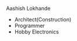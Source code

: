Aashish Lokhande
- Architect(Construction)
- Programmer
- Hobby Electronics

<!---
aashlok/aashlok is a ✨ special ✨ repository because its `README.md` (this file) appears on your GitHub profile.
You can click the Preview link to take a look at your changes.
--->
